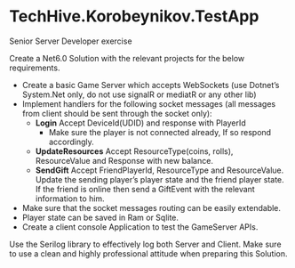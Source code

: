 # TechHive.Korobeynikov.TestApp

Senior Server Developer exercise

Create a Net6.0 Solution with the relevant projects for the below requirements.

  - Create a basic Game Server which accepts WebSockets (use Dotnet’s System.Net only, do not use signalR or mediatR or any other lib)
  - Implement handlers for the following socket messages (all messages from client should be sent through the socket only):
    - **Login**
        Accept DeviceId(UDID) and response with PlayerId
        - Make sure the player is not connected already, If so respond accordingly.
    - **UpdateResources**
        Accept ResourceType(coins, rolls), ResourceValue and Response with new balance.
    - **SendGift**
        Accept FriendPlayerId, ResourceType and ResourceValue.
        Update the sending player’s player state and the friend player state.
        If the friend is online then send a GiftEvent with the relevant information to him.
  - Make sure that the socket messages routing can be easily extendable.
  - Player state can be saved in Ram or Sqlite.
  - Create a client console Application to test the GameServer APIs.
    
Use the Serilog library to effectively log both Server and Client. 
Make sure to use a clean and highly professional attitude when preparing this Solution.
